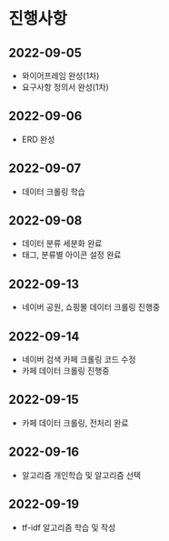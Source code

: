 # 진행사항
## 2022-09-05
- 와이어프레임 완성(1차)
- 요구사항 정의서 완성(1차)
## 2022-09-06
- ERD 완성

## 2022-09-07

- 데이터 크롤링 학습

## 2022-09-08

- 데이터 분류 세분화 완료
- 태그, 분류별 아이콘 설정 완료

## 2022-09-13

- 네이버 공원, 쇼핑몰 데이터 크롤링 진행중

## 2022-09-14

- 네이버 검색 카페 크롤링 코드 수정
- 카페 데이터 크롤링 진행중

## 2022-09-15

- 카페 데이터 크롤링, 전처리 완료

## 2022-09-16

- 알고리즘 개인학습 및 알고리즘 선택

## 2022-09-19

- tf-idf 알고리즘 학습 및 작성